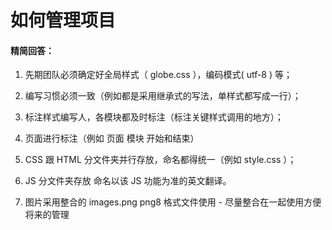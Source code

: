 # 如何管理项目

#### 精简回答：

1. 先期团队必须确定好全局样式（ globe.css ），编码模式( utf-8 ) 等；

2. 编写习惯必须⼀致（例如都是采⽤继承式的写法，单样式都写成⼀⾏）；

3. 标注样式编写⼈，各模块都及时标注（标注关键样式调⽤的地⽅）；                                               

4. ⻚⾯进⾏标注（例如 ⻚⾯ 模块 开始和结束）

5. CSS 跟 HTML 分⽂件夹并⾏存放，命名都得统⼀（例如 style.css ）；

6. JS 分⽂件夹存放 命名以该 JS 功能为准的英⽂翻译。

7. 图⽚采⽤整合的 images.png png8 格式⽂件使⽤ - 尽量整合在⼀起使⽤⽅便将来的管理





